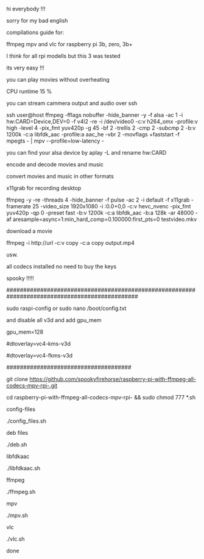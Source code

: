 hi everybody !!!

sorry for my bad english

compilations guide for:

ffmpeg mpv and vlc for raspberry pi 3b, zero, 3b+

I think for all rpi modells but this 3 was tested

its very easy !!!

you can play movies without overheating

CPU runtime 15 %

you can stream cammera output and audio over ssh

ssh user@host ffmpeg -fflags nobuffer  -hide_banner -y   -f alsa  -ac 1 -i hw:CARD=Device,DEV=0      -f v4l2  -re -i /dev/video0    -c:v h264_omx -profile:v high  -level 4  -pix_fmt yuv420p -g 45 -bf 2 -trellis 2 -cmp 2 -subcmp 2  -b:v 1200k  -c:a libfdk_aac  -profile:a aac_he -vbr 2 -movflags +faststart    -f  mpegts  - | mpv --profile=low-latency   -

you can find your alsa device by  aplay -L  and rename hw:CARD

encode and decode movies and music

convert movies and music in other formats

x11grab for recording desktop

ffmpeg -y -re -threads 4 -hide_banner -f pulse -ac 2 -i default -f x11grab -framerate 25 -video_size 1920x1080 -i :0.0+0,0 -c:v hevc_nvenc  -pix_fmt yuv420p -qp 0 -preset fast -b:v 1200k -c:a libfdk_aac -b:a 128k  -ar 48000  -af aresample=async=1:min_hard_comp=0.100000:first_pts=0  testvideo.mkv

download a movie 

ffmpeg -i http://url -c:v copy -c:a copy output.mp4

usw.

all codecs installed no need to buy the keys

spooky !!!!!

###############################################################################################

sudo raspi-config
or
sudo nano /boot/config.txt

and disable all v3d
and add gpu_mem

gpu_mem=128

#dtoverlay=vc4-kms-v3d

#dtoverlay=vc4-fkms-v3d

#####################################


git clone https://github.com/spookyfirehorse/raspberry-pi-with-ffmpeg-all-codecs-mpv-rpi-.git

cd raspberry-pi-with-ffmpeg-all-codecs-mpv-rpi- && sudo chmod 777 *.sh

config-files

./config_files.sh

deb files

./deb.sh

libfdkaac

./libfdkaac.sh

ffmpeg

./ffmpeg.sh

mpv

./mpv.sh


vlc

./vlc.sh


done

